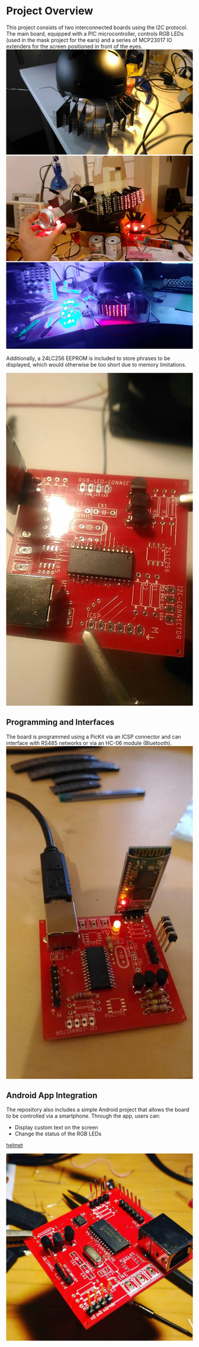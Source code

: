 # Project Overview

This project consists of two interconnected boards using the I2C protocol. The main board, equipped with a PIC microcontroller, controls RGB LEDs (used in the mask project for the ears) and a series of MCP23017 IO extenders for the screen positioned in front of the eyes.
![project1](images/board5.jpg) 
![project1](images/board4.jpg) 
![project1](images/board0.jpg) 

Additionally, a 24LC256 EEPROM is included to store phrases to be displayed, which would otherwise be too short due to memory limitations.

![project1](images/board2.jpg) 

## Programming and Interfaces

The board is programmed using a PicKit via an ICSP connector and can interface with RS485 networks or via an HC-06 module (Bluetooth).
![project1](images/board1.jpg) 

## Android App Integration

The repository also includes a simple Android project that allows the board to be controlled via a smartphone. Through the app, users can:
- Display custom text on the screen
- Change the status of the RGB LEDs


[helmet](https://www.facebook.com/100001224670164/videos/a.159338040783684/2948037965246997?locale=it_IT)

![project1](images/board3.jpg) 

